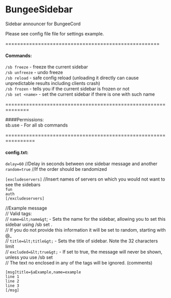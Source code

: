 BungeeSidebar
=============

Sidebar announcer for BungeeCord

Please see config file file for settings example.

====================================================

#### Commands:


`/sb freeze`		- freeze the current sidebar<br />
`/sb unfreeze` 	- undo freeze<br />
`/sb reload`    - safe config reload (unloading it directly can cause unpredictable results including clients crash)<br />
`/sb frozen`		- tells you if the current sidebar is frozen or not<br />
`/sb set <name>` - set the current sidebar if there is one with such name

==============================================================

####Permissions:<br />
sb.use		- For all sb commands

================================================================

#### config.txt:


`delay=60`    //Delay in seconds between one sidebar message and another<br />
`random=true` //If the order should be randomized<br />

`[excludeservers]` //Insert names of servers on which you would not want to see the sidebars<br />
`fun`<br />
`auth`<br />
`[/excludeservers]`<br />

//Example message<br />
// Valid tags:<br />
//  `name=&lt;name&gt`;     - Sets the name for the sidebar, allowing you to set this sidebar using /sb set <name>.<br />
//                    If you do not provide this information it will be set to random, starting with @_<br />
//  `title=&lt;title&gt;`   - Sets the title of sidebar. Note the 32 characters limit<br />
//  `excluded=&lt;true&gt;` - If set to true, the message will never be shown, unless you use /sb set<br />
// The text no enclosed in any of the tags will be ignored. (comments)<br />

`[msg]title=§aExample,name=example`<br />
`line 1`<br />
`line 2`<br />
`line 3`<br />
`[/msg]`<br />
